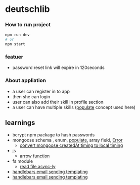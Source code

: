 # deutschlib

### How to run project
```bash
npm run dev
# or 
npm start
```

### featuer
- password reset link will expire in 120seconds


### About appliation
- a user can register in to app
- then she can login 
- user can also add their skill in profile section
- a user can have multiple skills ([populate](https://mongoosejs.com/docs/populate.html#populate) concept used here)

## learnings 
- bcrypt npm package to hash passwords 
- mongoose schema , enum, [populate](https://mongoosejs.com/docs/populate.html#populate), array field, [Error](https://mongoosejs.com/docs/api/error.html#error_Error)
  - [convert mongoose createdAt timing to local timing](https://www.codegrepper.com/code-examples/javascript/createdAt+to+normal+date+)
- js 
  - [arrow function](https://developer.mozilla.org/en-US/docs/Web/JavaScript/Reference/Functions/Arrow_functions#comparing_traditional_functions_to_arrow_functions)
- fs module
  - [read file async-ly](https://nodejs.org/api/fs.html#fspromisesreadfilepath-options)
- [handlebars email sending templating](https://github.com/handlebars-lang/handlebars.js#usage)
- [handlebars email sending templating](https://stackoverflow.com/questions/39489229/pass-variable-to-html-template-in-nodemailer)

